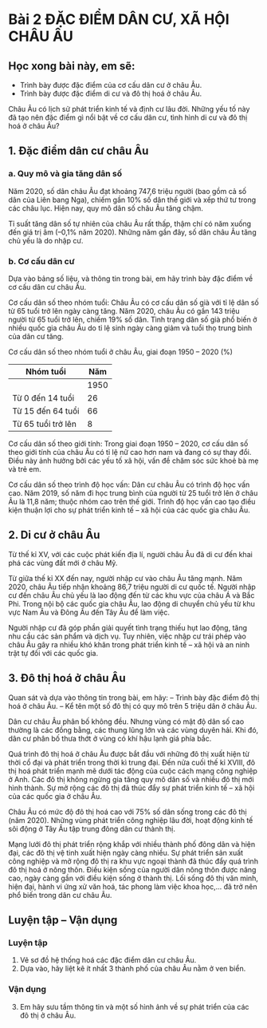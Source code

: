 # Bài 2 ĐẶC ĐIỂM DÂN CƯ, XÃ HỘI CHÂU ÂU

## Học xong bài này, em sẽ:
- Trình bày được đặc điểm của cơ cấu dân cư ở châu Âu.
- Trình bày được đặc điểm di cư và đô thị hoá ở châu Âu.

Châu Âu có lịch sử phát triển kinh tế và định cư lâu đời. Những yếu tố này đã tạo nên đặc điểm gì nổi bật về cơ cấu dân cư, tình hình di cư và đô thị hoá ở châu Âu?

## 1. Đặc điểm dân cư châu Âu

### a. Quy mô và gia tăng dân số

Năm 2020, số dân châu Âu đạt khoảng 747,6 triệu người (bao gồm cả số dân của Liên bang Nga), chiếm gần 10% số dân thế giới và xếp thứ tư trong các châu lục. Hiện nay, quy mô dân số châu Âu tăng chậm.

Tỉ suất tăng dân số tự nhiên của châu Âu rất thấp, thậm chí có năm xuống đến giá trị âm (–0,1% năm 2020). Những năm gần đây, số dân châu Âu tăng chủ yếu là do nhập cư.

### b. Cơ cấu dân cư

Dựa vào bảng số liệu, và thông tin trong bài, em hãy trình bày đặc điểm về cơ cấu dân cư châu Âu.

Cơ cấu dân số theo nhóm tuổi: Châu Âu có cơ cấu dân số già với tỉ lệ dân số từ 65 tuổi trở lên ngày càng tăng. Năm 2020, châu Âu có gần 143 triệu người từ 65 tuổi trở lên, chiếm 19% số dân. Tình trạng dân số già phổ biến ở nhiều quốc gia châu Âu do tỉ lệ sinh ngày càng giảm và tuổi thọ trung bình của dân cư tăng.

Cơ cấu dân số theo nhóm tuổi ở châu Âu, giai đoạn 1950 – 2020 (%)

| Nhóm tuổi | Năm |
|---|---|
| | 1950 | 1970 | 1995 | 2020 |
| Từ 0 đến 14 tuổi | 26 | 25 | 19 | 16 |
| Từ 15 đến 64 tuổi | 66 | 64 | 67 | 65 |
| Từ 65 tuổi trở lên | 8 | 11 | 14 | 19 |

Cơ cấu dân số theo giới tính: Trong giai đoạn 1950 – 2020, cơ cấu dân số theo giới tính của châu Âu có tỉ lệ nữ cao hơn nam và đang có sự thay đổi. Điều này ảnh hưởng bởi các yếu tố xã hội, vấn đề chăm sóc sức khoẻ bà mẹ và trẻ em.

Cơ cấu dân số theo trình độ học vấn: Dân cư châu Âu có trình độ học vấn cao. Năm 2019, số năm đi học trung bình của người từ 25 tuổi trở lên ở châu Âu là 11,8 năm; thuộc nhóm cao trên thế giới. Trình độ học vấn cao tạo điều kiện thuận lợi cho sự phát triển kinh tế – xã hội của các quốc gia châu Âu.

## 2. Di cư ở châu Âu

Từ thế kỉ XV, với các cuộc phát kiến địa lí, người châu Âu đã di cư đến khai phá các vùng đất mới ở châu Mỹ.

Từ giữa thế kỉ XX đến nay, người nhập cư vào châu Âu tăng mạnh. Năm 2020, châu Âu tiếp nhận khoảng 86,7 triệu người di cư quốc tế. Người nhập cư đến châu Âu chủ yếu là lao động đến từ các khu vực của châu Á và Bắc Phi. Trong nội bộ các quốc gia châu Âu, lao động di chuyển chủ yếu từ khu vực Nam Âu và Đông Âu đến Tây Âu để làm việc.

Người nhập cư đã góp phần giải quyết tình trạng thiếu hụt lao động, tăng nhu cầu các sản phẩm và dịch vụ. Tuy nhiên, việc nhập cư trái phép vào châu Âu gây ra nhiều khó khăn trong phát triển kinh tế – xã hội và an ninh trật tự đối với các quốc gia.

## 3. Đô thị hoá ở châu Âu

Quan sát và dựa vào thông tin trong bài, em hãy:
– Trình bày đặc điểm đô thị hoá ở châu Âu.
– Kể tên một số đô thị có quy mô trên 5 triệu dân ở châu Âu.

Dân cư châu Âu phân bố không đều. Nhưng vùng có mật độ dân số cao thường là các đồng bằng, các thung lũng lớn và các vùng duyên hải. Khi đó, dân cư phân bố thưa thớt ở vùng có khí hậu lạnh giá phía bắc.

Quá trình đô thị hoá ở châu Âu được bắt đầu với những đô thị xuất hiện từ thời cổ đại và phát triển trong thời kì trung đại. Đến nửa cuối thế kỉ XVIII, đô thị hoá phát triển mạnh mẽ dưới tác động của cuộc cách mạng công nghiệp ở Anh. Các đô thị không ngừng gia tăng quy mô dân số và nhiều đô thị mới hình thành. Sự mở rộng các đô thị đã thúc đẩy sự phát triển kinh tế – xã hội của các quốc gia ở châu Âu.

Châu Âu có mức độ đô thị hoá cao với 75% số dân sống trong các đô thị (năm 2020). Những vùng phát triển công nghiệp lâu đời, hoạt động kinh tế sôi động ở Tây Âu tập trung đông dân cư thành thị.

Mạng lưới đô thị phát triển rộng khắp với nhiều thành phố đông dân và hiện đại, các đô thị vệ tinh xuất hiện ngày càng nhiều. Sự phát triển sản xuất công nghiệp và mở rộng đô thị ra khu vực ngoại thành đã thúc đẩy quá trình đô thị hoá ở nông thôn. Điều kiện sống của người dân nông thôn được nâng cao, ngày càng gần với điều kiện sống ở thành thị. Lối sống đô thị văn minh, hiện đại, hành vi ứng xử văn hoá, tác phong làm việc khoa học,... đã trở nên phổ biến trong dân cư châu Âu.

## Luyện tập – Vận dụng

### Luyện tập

1. Vẽ sơ đồ hệ thống hoá các đặc điểm dân cư châu Âu.
2. Dựa vào, hãy liệt kê ít nhất 3 thành phố của châu Âu nằm ở ven biển.

### Vận dụng

3. Em hãy sưu tầm thông tin và một số hình ảnh về sự phát triển của các đô thị ở châu Âu.
